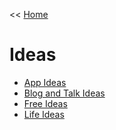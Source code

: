 << [Home](../README.md)

# Ideas 

- [App Ideas](./app-ideas.md)
- [Blog and Talk Ideas](./blog-ideas.md)
- [Free Ideas](./free-ideas.md)
- [Life Ideas](./life-ideas.md)
